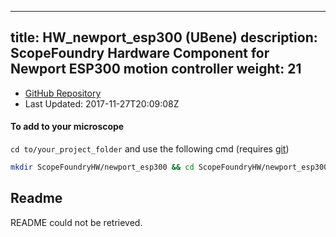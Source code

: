 
---
title: HW_newport_esp300 (UBene)
description: ScopeFoundry Hardware Component for Newport ESP300 motion controller
weight: 21
---
- [GitHub Repository](https://github.com/UBene/HW_newport_esp300)
- Last Updated: 2017-11-27T20:09:08Z

#### To add to your microscope 

`cd to/your_project_folder` and use the following cmd (requires [git](/docs/100_development/20_git/))

```bash
mkdir ScopeFoundryHW/newport_esp300 && cd ScopeFoundryHW/newport_esp300 && git init --initial-branch=master && git remote add upstream_UBene https://github.com/UBene/HW_newport_esp300 && git pull upstream_UBene master && cd ../..
```

## Readme
README could not be retrieved.
